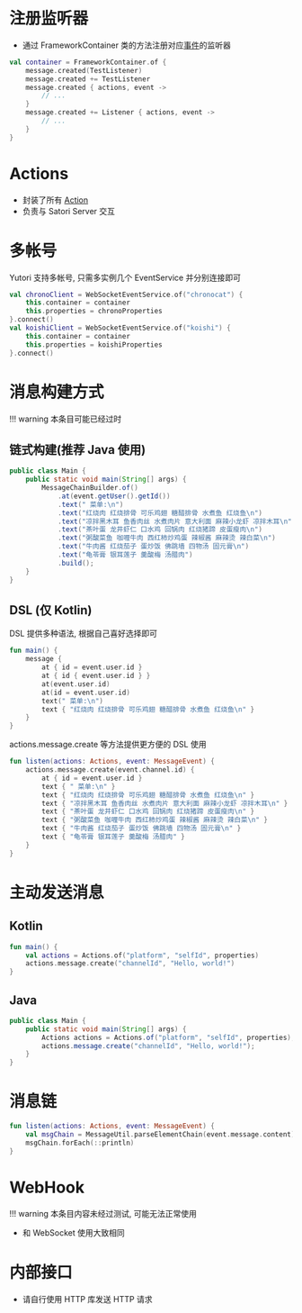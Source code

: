 # 注册监听器

- 通过 FrameworkContainer 类的方法注册对应[事件](Event.md)的监听器
```kotlin
val container = FrameworkContainer.of {
    message.created(TestListener)
    message.created += TestListener
    message.created { actions, event ->
        // ...
    }
    message.created += Listener { actions, event ->
        // ...
    }
}
```

# Actions

- 封装了所有 [Action](Action.md)
- 负责与 Satori Server 交互

# 多帐号

Yutori 支持多帐号, 只需多实例几个 EventService 并分别连接即可
```kotlin
val chronoClient = WebSocketEventService.of("chronocat") {
    this.container = container
    this.properties = chronoProperties
}.connect()
val koishiClient = WebSocketEventService.of("koishi") {
    this.container = container
    this.properties = koishiProperties
}.connect()
```

# 消息构建方式

!!! warning
本条目可能已经过时

## 链式构建(推荐 Java 使用)

```java
public class Main {
    public static void main(String[] args) {
        MessageChainBuilder.of()
            .at(event.getUser().getId())
            .text(" 菜单:\n")
            .text("红烧肉 红烧排骨 可乐鸡翅 糖醋排骨 水煮鱼 红烧鱼\n")
            .text("凉拌黑木耳 鱼香肉丝 水煮肉片 意大利面 麻辣小龙虾 凉拌木耳\n")
            .text("茶叶蛋 龙井虾仁 口水鸡 回锅肉 红烧猪蹄 皮蛋瘦肉\n")
            .text("粥酸菜鱼 咖喱牛肉 西红柿炒鸡蛋 辣椒酱 麻辣烫 辣白菜\n")
            .text("牛肉酱 红烧茄子 蛋炒饭 佛跳墙 四物汤 固元膏\n")
            .text("龟苓膏 银耳莲子 羹酸梅 汤腊肉")
            .build();
    }
}
```

## DSL (仅 Kotlin)

DSL 提供多种语法, 根据自己喜好选择即可

```kotlin
fun main() {
    message {
        at { id = event.user.id }
        at { id { event.user.id } }
        at(event.user.id)
        at(id = event.user.id)
        text(" 菜单:\n")
        text { "红烧肉 红烧排骨 可乐鸡翅 糖醋排骨 水煮鱼 红烧鱼\n" }
    }
}
```

actions.message.create 等方法提供更方便的 DSL 使用

```kotlin
fun listen(actions: Actions, event: MessageEvent) {
    actions.message.create(event.channel.id) {
        at { id = event.user.id }
        text { " 菜单:\n" }
        text { "红烧肉 红烧排骨 可乐鸡翅 糖醋排骨 水煮鱼 红烧鱼\n" }
        text { "凉拌黑木耳 鱼香肉丝 水煮肉片 意大利面 麻辣小龙虾 凉拌木耳\n" }
        text { "茶叶蛋 龙井虾仁 口水鸡 回锅肉 红烧猪蹄 皮蛋瘦肉\n" }
        text { "粥酸菜鱼 咖喱牛肉 西红柿炒鸡蛋 辣椒酱 麻辣烫 辣白菜\n" }
        text { "牛肉酱 红烧茄子 蛋炒饭 佛跳墙 四物汤 固元膏\n" }
        text { "龟苓膏 银耳莲子 羹酸梅 汤腊肉" }
    }
}
```

# 主动发送消息

## Kotlin

```kotlin
fun main() {
    val actions = Actions.of("platform", "selfId", properties)
    actions.message.create("channelId", "Hello, world!")
}
```

## Java

```java
public class Main {
    public static void main(String[] args) {
        Actions actions = Actions.of("platform", "selfId", properties);
        actions.message.create("channelId", "Hello, world!");
    }
}
```

# 消息链

```kotlin
fun listen(actions: Actions, event: MessageEvent) {
    val msgChain = MessageUtil.parseElementChain(event.message.content)
    msgChain.forEach(::println)
}
```

# WebHook

!!! warning
    本条目内容未经过测试, 可能无法正常使用

- 和 WebSocket 使用大致相同

# 内部接口

- 请自行使用 HTTP 库发送 HTTP 请求